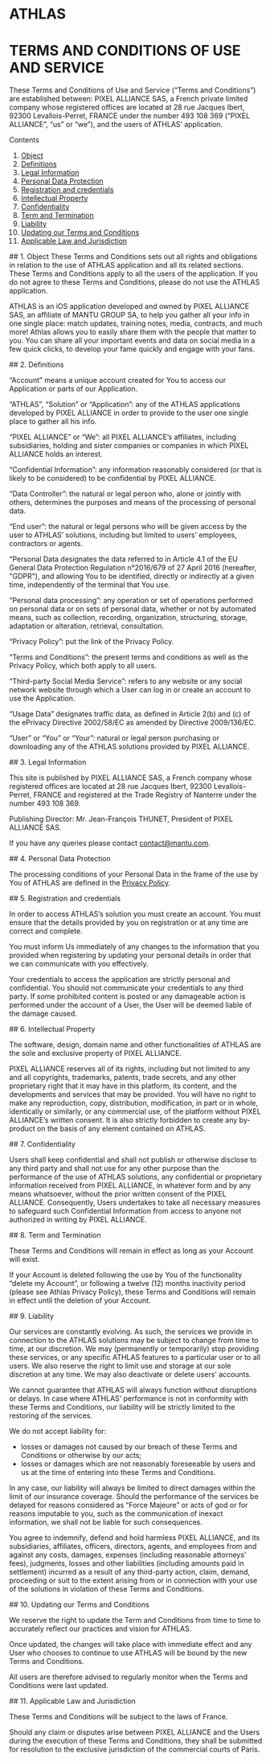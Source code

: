 # ATHLAS
# TERMS AND CONDITIONS OF USE AND SERVICE

These Terms and Conditions of Use and Service (“Terms and Conditions”) are established between:
PIXEL ALLIANCE SAS, a French private limited company whose registered offices are located at 28 rue Jacques Ibert, 92300 Levallois-Perret, FRANCE under the number 493 108 369 (“PIXEL ALLIANCE”, “us” or “we”), and the users of ATHLAS’ application.

Contents

1.	[Object](#object)
2.	[Definitions](#definitions)
3.	[Legal Information](#legal)
4.	[Personal Data Protection](#personal)
5.	[Registration and credentials](#registration)
6.	[Intellectual Property](#intellectual)
7.	[Confidentiality](#confidentiality)
8.	[Term and Termination](#term)
9.	[Liability](#liability)
10.	[Updating our Terms and Conditions](#updating)
11.	[Applicable Law and Jurisdiction](#applicable)

<a name="object"/>
## 1. Object
These Terms and Conditions sets out all rights and obligations in relation to the use of ATHLAS application and all its related sections. These Terms and Conditions apply to all the users of the application. If you do not agree to these Terms and Conditions, please do not use the ATHLAS application. 

ATHLAS is an iOS application developed and owned by PIXEL ALLIANCE SAS, an affiliate of MANTU GROUP SA, to help you gather all your info in one single place: match updates, training notes, media, contracts, and much more! Athlas allows you to easily share them with the people that matter to you. You can share all your important events and data on social media in a few quick clicks, to develop your fame quickly and engage with your fans. 

<a name="definitions"/>
## 2. Definitions

“Account” means a unique account created for You to access our Application or parts of our Application.

“ATHLAS”, “Solution” or “Application”: any of the ATHLAS applications developed by PIXEL ALLIANCE in order to provide to the user one single place to gather all his info. 

“PIXEL ALLIANCE” or “We”: all PIXEL ALLIANCE’s affiliates, including subsidiaries, holding and sister companies or companies in which PIXEL ALLIANCE holds an interest.

“Confidential Information”: any information reasonably considered (or that is likely to be considered) to be confidential by PIXEL ALLIANCE.

“Data Controller”: the natural or legal person who, alone or jointly with others, determines the purposes and means of the processing of personal data.

“End user”: the natural or legal persons who will be given access by the user to ATHLAS’ solutions, including but limited to users’ employees, contractors or agents. 

 “Personal Data designates the data referred to in Article 4.1 of the EU General Data Protection Regulation n°2016/679 of 27 April 2016 (hereafter, "GDPR"), and allowing You to be identified, directly or indirectly at a given time, independently of the terminal that You use.

 “Personal data processing”: any operation or set of operations performed on personal data or on sets of personal data, whether or not by automated means, such as collection, recording, organization, structuring, storage, adaptation or alteration, retrieval, consultation.

“Privacy Policy”: put the link of the Privacy Policy.

“Terms and Conditions”: the present terms and conditions as well as the Privacy Policy, which both apply to all users. 

“Third-party Social Media Service”: refers to any website or any social network website through which a User can log in or create an account to use the Application.

“Usage Data” designates traffic data, as defined in Article 2(b) and (c) of the ePrivacy Directive 2002/58/EC as amended by Directive 2009/136/EC.

“User” or “You” or “Your”: natural or legal person purchasing or downloading any of the ATHLAS solutions provided by PIXEL ALLIANCE.

<a name="legal"/>
## 3. Legal Information

This site is published by PIXEL ALLIANCE SAS, a French company whose registered offices are located at 28 rue Jacques Ibert, 92300 Levallois-Perret, FRANCE and registered at the Trade Registry of Nanterre under the number 493 108 369. 

Publishing Director: Mr. Jean-François THUNET, President of PIXEL ALLIANCE SAS.

If you have any queries please contact <contact@mantu.com>.

<a name="personal"/>
## 4. Personal Data Protection

The processing conditions of your Personal Data in the frame of the use by You of ATHLAS are defined in the [Privacy Policy](#zing.vn).

<a name="registration"/>
## 5. Registration and credentials

In order to access ATHLAS’s solution you must create an account. You must ensure that the details provided by you on registration or at any time are correct and complete. 

You must inform Us immediately of any changes to the information that you provided when registering by updating your personal details in order that we can communicate with you effectively.

Your credentials to access the application are strictly personal and confidential. You should not communicate your credentials to any third party. If some prohibited content is posted or any damageable action is performed under the account of a User, the User will be deemed liable of the damage caused.

<a name="intellectual"/>
## 6. Intellectual Property

The software, design, domain name and other functionalities of ATHLAS are the sole and exclusive property of PIXEL ALLIANCE.

PIXEL ALLIANCE reserves all of its rights, including but not limited to any and all copyrights, trademarks, patents, trade secrets, and any other proprietary right that it may have in this platform, its content, and the developments and services that may be provided. You will have no right to make any reproduction, copy, distribution, modification, in part or in whole, identically or similarly, or any commercial use, of the platform without PIXEL ALLIANCE’s written consent. It is also strictly forbidden to create any by-product on the basis of any element contained on ATHLAS.

<a name="confidentiality"/>
## 7. Confidentiality

Users shall keep confidential and shall not publish or otherwise disclose to any third party and shall not use for any other purpose than the performance of the use of ATHLAS solutions, any confidential or proprietary information received from PIXEL ALLIANCE, in whatever form and by any means whatsoever, without the prior written consent of the PIXEL ALLIANCE. Consequently, Users undertakes to take all necessary measures to safeguard such Confidential Information from access to anyone not authorized in writing by PIXEL ALLIANCE.

<a name="term"/>
## 8. Term and Termination

These Terms and Conditions will remain in effect as long as your Account will exist. 

If your Account is deleted following the use by You of the functionality “delete my Account”, or following a twelve (12) months inactivity period (please see Athlas Privacy Policy), these Terms and Conditions will remain in effect until the deletion of your Account.

<a name="liability"/>
## 9. Liability

Our services are constantly evolving. As such, the services we provide in connection to the ATHLAS solutions may be subject to change from time to time, at our discretion. We may (permanently or temporarily) stop providing these services, or any specific ATHLAS features to a particular user or to all users. We also reserve the right to limit use and storage at our sole discretion at any time. We may also deactivate or delete users’ accounts.

We cannot guarantee that ATHLAS will always function without disruptions or delays. In case where ATHLAS’ performance is not in conformity with these Terms and Conditions, our liability will be strictly limited to the restoring of the services. 

We do not accept liability for: 

-	losses or damages not caused by our breach of these Terms and Conditions or otherwise by our acts; 
-	losses or damages which are not reasonably foreseeable by users and us at the time of entering into these Terms and Conditions.

In any case, our liability will always be limited to direct damages within the limit of our insurance coverage. 
Should the performance of the services be delayed for reasons considered as “Force Majeure” or acts of god or for reasons imputable to you, such as the communication of inexact information, we shall not be liable for such consequences.

You agree to indemnify, defend and hold harmless PIXEL ALLIANCE, and its subsidiaries, affiliates, officers, directors, agents, and employees from and against any costs, damages, expenses (including reasonable attorneys’ fees), judgments, losses and other liabilities (including amounts paid in settlement) incurred as a result of any third-party action, claim, demand, proceeding or suit to the extent arising from or in connection with your use of the solutions in violation of these Terms and Conditions.

<a name="updating"/>
## 10. Updating our Terms and Conditions

We reserve the right to update the Term and Conditions from time to time to accurately reflect our practices and vision for ATHLAS.

Once updated, the changes will take place with immediate effect and any User who chooses to continue to use ATHLAS will be bound by the new Terms and Conditions.

All users are therefore advised to regularly monitor when the Terms and Conditions were last updated.

<a name="applicable"/>
## 11. Applicable Law and Jurisdiction

These Terms and Conditions will be subject to the laws of France. 

Should any claim or disputes arise between PIXEL ALLIANCE and the Users during the execution of these Terms and Conditions, they shall be submitted for resolution to the exclusive jurisdiction of the commercial courts of Paris.
